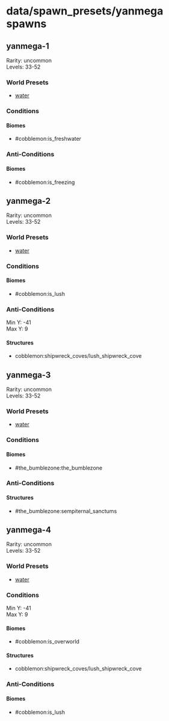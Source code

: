 # data/spawn_presets/yanmega spawns  
  
## yanmega-1  
Rarity: uncommon  
Levels: 33-52  
  
### World Presets  
* [water](/data/world_presets/water.md)  
  
### Conditions  
  
#### Biomes  
  * #cobblemon:is_freshwater
  
  
### Anti-Conditions  
  
#### Biomes  
  * #cobblemon:is_freezing
  
  
## yanmega-2  
Rarity: uncommon  
Levels: 33-52  
  
### World Presets  
* [water](/data/world_presets/water.md)  
  
### Conditions  
  
#### Biomes  
  * #cobblemon:is_lush
  
  
### Anti-Conditions  
Min Y: -41  
Max Y: 9  
  
#### Structures  
  * cobblemon:shipwreck_coves/lush_shipwreck_cove
  
  
## yanmega-3  
Rarity: uncommon  
Levels: 33-52  
  
### World Presets  
* [water](/data/world_presets/water.md)  
  
### Conditions  
  
#### Biomes  
  * #the_bumblezone:the_bumblezone
  
  
### Anti-Conditions  
  
#### Structures  
  * #the_bumblezone:sempiternal_sanctums
  
  
## yanmega-4  
Rarity: uncommon  
Levels: 33-52  
  
### World Presets  
* [water](/data/world_presets/water.md)  
  
### Conditions  
Min Y: -41  
Max Y: 9  
  
#### Biomes  
  * #cobblemon:is_overworld
  
  
#### Structures  
  * cobblemon:shipwreck_coves/lush_shipwreck_cove
  
  
### Anti-Conditions  
  
#### Biomes  
  * #cobblemon:is_lush
  
